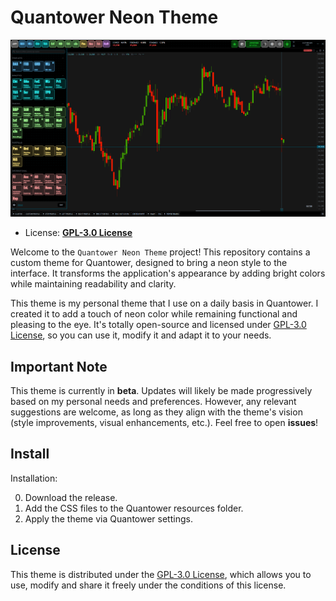 # Quantower Neon Theme

![preview Quantower Neon Theme](./.github/assets/image.png)

- License: **[GPL-3.0 License](./license.txt)**

Welcome to the `Quantower Neon Theme` project! This repository
  contains a custom theme for Quantower, designed to bring a neon
  style to the interface. It transforms the application's appearance
  by adding bright colors while maintaining readability and clarity.

This theme is my personal theme that I use on a daily basis in Quantower.
  I created it to add a touch of neon color while remaining functional
  and pleasing to the eye. It's totally open-source and licensed under
  [GPL-3.0 License](./license.txt), so you can use it, modify it and adapt
  it to your needs.

## Important Note

This theme is currently in **beta**. Updates will likely be made 
  progressively based on my personal needs and preferences. However, 
  any relevant suggestions are welcome, as long as they align with 
  the theme's vision (style improvements, visual enhancements, etc.).
  Feel free to open **issues**!

## Install

Installation:

0. Download the release.
1. Add the CSS files to the Quantower resources folder.
2. Apply the theme via Quantower settings.

## License

This theme is distributed under the [GPL-3.0 License](./license.txt), 
  which allows you to use, modify and share it freely under the conditions 
  of this license.

